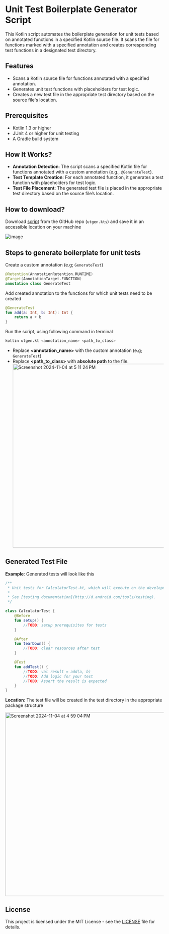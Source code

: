 # Unit Test Boilerplate Generator Script

This Kotlin script automates the boilerplate generation for unit tests based on annotated functions in a specified Kotlin source file. It scans the file for functions marked with a specified annotation and creates corresponding test functions in a designated test directory.

## Features

- Scans a Kotlin source file for functions annotated with a specified annotation.
- Generates unit test functions with placeholders for test logic.
- Creates a new test file in the appropriate test directory based on the source file's location.

## Prerequisites

- Kotlin 1.3 or higher
- JUnit 4 or higher for unit testing
- A Gradle build system

## How It Works?
- **Annotation Detection**: The script scans a specified Kotlin file for functions annotated with a custom annotation (e.g., `@GenerateTest`).
- **Test Template Creation**: For each annotated function, it generates a test function with placeholders for test logic.
- **Test File Placement**: The generated test file is placed in the appropriate test directory based on the source file’s location.

## How to download?
Download [script](https://github.com/raystatic/UnitTestGenerator/blob/main/utgen.kts) from the GitHub repo (``utgen.kts``) and save it in an accessible location on your machine

![image](https://s6.ezgif.com/tmp/ezgif-6-1240ecee46.gif)

## Steps to generate boilerplate for unit tests
Create a custom annotation (e.g; ``GenerateTest``)
```kotlin
@Retention(AnnotationRetention.RUNTIME)
@Target(AnnotationTarget.FUNCTION)
annotation class GenerateTest
```
Add created annotation to the functions for which unit tests need to be created
```kotlin
@GenerateTest
fun add(a: Int, b: Int): Int {
    return a + b
}
```

Run the script, using following command in terminal

```bash
kotlin utgen.kt <annotation_name> <path_to_class>
```
- Replace **<annotation_name>** with the custom annotation (e.g; `GenerateTest`)
- Replace **<path_to_class>** with **absolute path** to the file.<img width="581" alt="Screenshot 2024-11-04 at 5 11 24 PM" src="https://github.com/user-attachments/assets/1d7e8f1c-8219-4653-aec4-70c9556edbc9">

## Generated Test File
**Example**: Generated tests will look like this
```kotlin
/**
 * Unit tests for CalculatorTest.kt, which will execute on the development machine (host).
 *
 * See [testing documentation](http://d.android.com/tools/testing).
 */

class CalculatorTest {
    @Before
    fun setup() {
        //TODO: setup prerequisites for tests
    }

    @After
    fun tearDown() {
        //TODO: clear resources after test
    }

    @Test
    fun addTest() {
        //TODO: val result = add(a, b)
        //TODO: Add logic for your test
        //TODO: Assert the result is expected
    }
}
```

**Location**: The test file will be created in the test directory in the appropriate package structure

<img width="581" alt="Screenshot 2024-11-04 at 4 59 04 PM" src="https://github.com/user-attachments/assets/93460b75-8935-4385-9ed7-94b6db7110c8">

## License

This project is licensed under the MIT License - see the [LICENSE](LICENSE) file for details.
